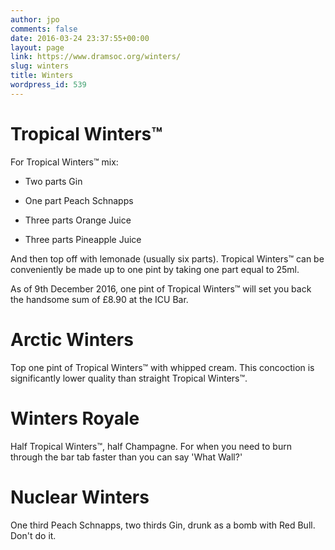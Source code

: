 ```yaml
---
author: jpo
comments: false
date: 2016-03-24 23:37:55+00:00
layout: page
link: https://www.dramsoc.org/winters/
slug: winters
title: Winters
wordpress_id: 539
---
```


# Tropical Winters™


For Tropical Winters™ mix:



 	
  * Two parts Gin

 	
  * One part Peach Schnapps

 	
  * Three parts Orange Juice

 	
  * Three parts Pineapple Juice


And then top off with lemonade (usually six parts). Tropical Winters™ can be conveniently be made up to one pint by taking one part equal to 25ml.

As of 9th December 2016, one pint of Tropical Winters™ will set you back the handsome sum of £8.90 at the ICU Bar.


# Arctic Winters


Top one pint of Tropical Winters™ with whipped cream. This concoction is significantly lower quality than straight Tropical Winters™.


# Winters Royale


Half Tropical Winters™, half Champagne. For when you need to burn through the bar tab faster than you can say 'What Wall?'


# Nuclear Winters


One third Peach Schnapps, two thirds Gin, drunk as a bomb with Red Bull. Don't do it.
